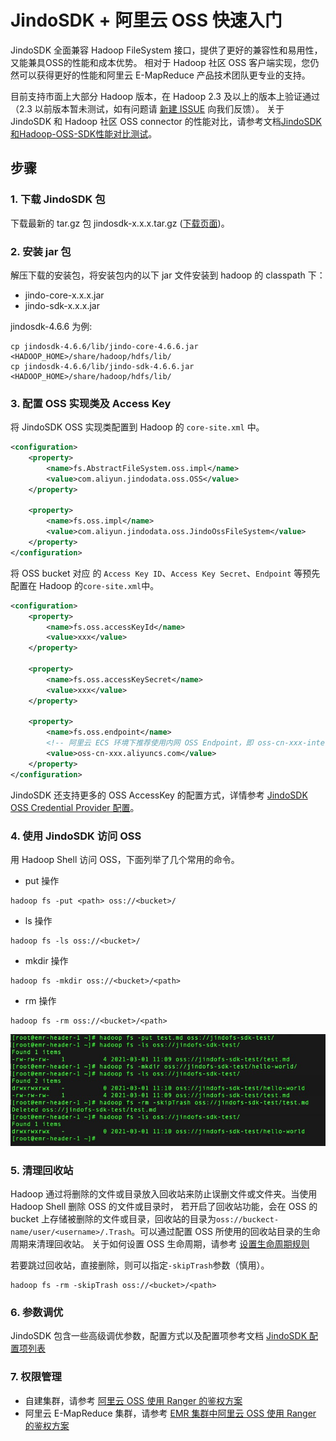 # JindoSDK + 阿里云 OSS 快速入门

JindoSDK 全面兼容 Hadoop FileSystem 接口，提供了更好的兼容性和易用性，又能兼具OSS的性能和成本优势。
相对于 Hadoop 社区 OSS 客户端实现，您仍然可以获得更好的性能和阿里云 E-MapReduce 产品技术团队更专业的支持。

目前支持市面上大部分 Hadoop 版本，在 Hadoop 2.3 及以上的版本上验证通过（2.3 以前版本暂未测试，如有问题请 [新建 ISSUE](https://github.com/aliyun/alibabacloud-jindodata/issues/new) 向我们反馈）。
关于 JindoSDK 和 Hadoop 社区 OSS connector 的性能对比，请参考文档[JindoSDK和Hadoop-OSS-SDK性能对比测试](/docs/user/4.x/4.0.0/oss/hadoop/jindosdk_vs_hadoop_sdk.md)。

## 步骤

### 1. 下载 JindoSDK 包
下载最新的 tar.gz 包 jindosdk-x.x.x.tar.gz ([下载页面](/docs/user/4.x/jindodata_download.md))。

### 2. 安装 jar 包
解压下载的安装包，将安装包内的以下 jar 文件安装到 hadoop 的 classpath 下：
* jindo-core-x.x.x.jar
* jindo-sdk-x.x.x.jar

jindosdk-4.6.6 为例:
```
cp jindosdk-4.6.6/lib/jindo-core-4.6.6.jar <HADOOP_HOME>/share/hadoop/hdfs/lib/
cp jindosdk-4.6.6/lib/jindo-sdk-4.6.6.jar <HADOOP_HOME>/share/hadoop/hdfs/lib/
```

### 3. 配置 OSS 实现类及 Access Key

将 JindoSDK OSS 实现类配置到 Hadoop 的 `core-site.xml` 中。

```xml
<configuration>
    <property>
        <name>fs.AbstractFileSystem.oss.impl</name>
        <value>com.aliyun.jindodata.oss.OSS</value>
    </property>

    <property>
        <name>fs.oss.impl</name>
        <value>com.aliyun.jindodata.oss.JindoOssFileSystem</value>
    </property>
</configuration>
```
将 OSS bucket 对应 的 `Access Key ID`、`Access Key Secret`、`Endpoint` 等预先配置在 Hadoop 的`core-site.xml`中。
```xml
<configuration>
    <property>
        <name>fs.oss.accessKeyId</name>
        <value>xxx</value>
    </property>

    <property>
        <name>fs.oss.accessKeySecret</name>
        <value>xxx</value>
    </property>

    <property>
        <name>fs.oss.endpoint</name>
        <!-- 阿里云 ECS 环境下推荐使用内网 OSS Endpoint，即 oss-cn-xxx-internal.aliyuncs.com -->
        <value>oss-cn-xxx.aliyuncs.com</value>
    </property>
</configuration>
```
JindoSDK 还支持更多的 OSS AccessKey 的配置方式，详情参考 [JindoSDK OSS Credential Provider 配置](/docs/user/4.x/4.6.x/4.6.6/oss/security/jindosdk_credential_provider_oss.md)。

### 4. 使用 JindoSDK 访问 OSS
用 Hadoop Shell 访问 OSS，下面列举了几个常用的命令。

* put 操作
```
hadoop fs -put <path> oss://<bucket>/
```

* ls 操作
```
hadoop fs -ls oss://<bucket>/
```

* mkdir 操作
```
hadoop fs -mkdir oss://<bucket>/<path>
```

* rm 操作
```
hadoop fs -rm oss://<bucket>/<path>
```

<img src="/docs/user/4.x/4.0.0/oss/pic/jindofs_sdk_cmd.png#pic_center" />

### 5. 清理回收站
Hadoop 通过将删除的文件或目录放入回收站来防止误删文件或文件夹。当使用 Hadoop Shell 删除 OSS 的文件或目录时，
若开启了回收站功能，会在 OSS 的 bucket 上存储被删除的文件或目录，回收站的目录为`oss://buckect-name/user/<username>/.Trash`。可以通过配置 OSS 所使用的回收站目录的生命周期来清理回收站。
关于如何设置 OSS 生命周期，请参考 [设置生命周期规则](https://help.aliyun.com/document_detail/31904.html)

若要跳过回收站，直接删除，则可以指定`-skipTrash`参数（慎用）。

```
hadoop fs -rm -skipTrash oss://<bucket>/<path>
```

### 6. 参数调优
JindoSDK 包含一些高级调优参数，配置方式以及配置项参考文档 [JindoSDK 配置项列表](/docs/user/4.x/4.6.x/4.6.6/oss/configuration/jindosdk_configuration_list.md)

### 7. 权限管理

* 自建集群，请参考 [阿里云 OSS 使用 Ranger 的鉴权方案](/docs/user/4.x/4.6.x/4.6.6/jindofsx/permission/jindofsx_ranger.md)
* 阿里云 E-MapReduce 集群，请参考 [EMR 集群中阿里云 OSS 使用 Ranger 的鉴权方案](/docs/user/4.x/4.6.x/4.6.6/jindofsx/permission/jindofsx_ranger_emr.md)